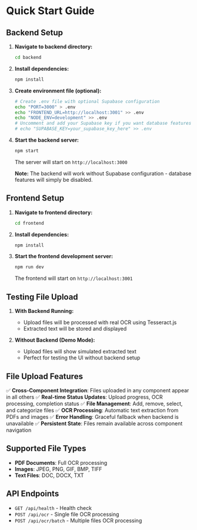 # Quick Start Guide

## Backend Setup

1. **Navigate to backend directory:**

   ```bash
   cd backend
   ```

2. **Install dependencies:**

   ```bash
   npm install
   ```

3. **Create environment file (optional):**

   ```bash
   # Create .env file with optional Supabase configuration
   echo "PORT=3000" > .env
   echo "FRONTEND_URL=http://localhost:3001" >> .env
   echo "NODE_ENV=development" >> .env
   # Uncomment and add your Supabase key if you want database features:
   # echo "SUPABASE_KEY=your_supabase_key_here" >> .env
   ```

4. **Start the backend server:**

   ```bash
   npm start
   ```

   The server will start on `http://localhost:3000`

   **Note:** The backend will work without Supabase configuration - database features will simply be disabled.

## Frontend Setup

1. **Navigate to frontend directory:**

   ```bash
   cd frontend
   ```

2. **Install dependencies:**

   ```bash
   npm install
   ```

3. **Start the frontend development server:**

   ```bash
   npm run dev
   ```

   The frontend will start on `http://localhost:3001`

## Testing File Upload

1. **With Backend Running:**

   - Upload files will be processed with real OCR using Tesseract.js
   - Extracted text will be stored and displayed

2. **Without Backend (Demo Mode):**
   - Upload files will show simulated extracted text
   - Perfect for testing the UI without backend setup

## File Upload Features

✅ **Cross-Component Integration**: Files uploaded in any component appear in all others
✅ **Real-time Status Updates**: Upload progress, OCR processing, completion status
✅ **File Management**: Add, remove, select, and categorize files
✅ **OCR Processing**: Automatic text extraction from PDFs and images
✅ **Error Handling**: Graceful fallback when backend is unavailable
✅ **Persistent State**: Files remain available across component navigation

## Supported File Types

- **PDF Documents**: Full OCR processing
- **Images**: JPEG, PNG, GIF, BMP, TIFF
- **Text Files**: DOC, DOCX, TXT

## API Endpoints

- `GET /api/health` - Health check
- `POST /api/ocr` - Single file OCR processing
- `POST /api/ocr/batch` - Multiple files OCR processing
